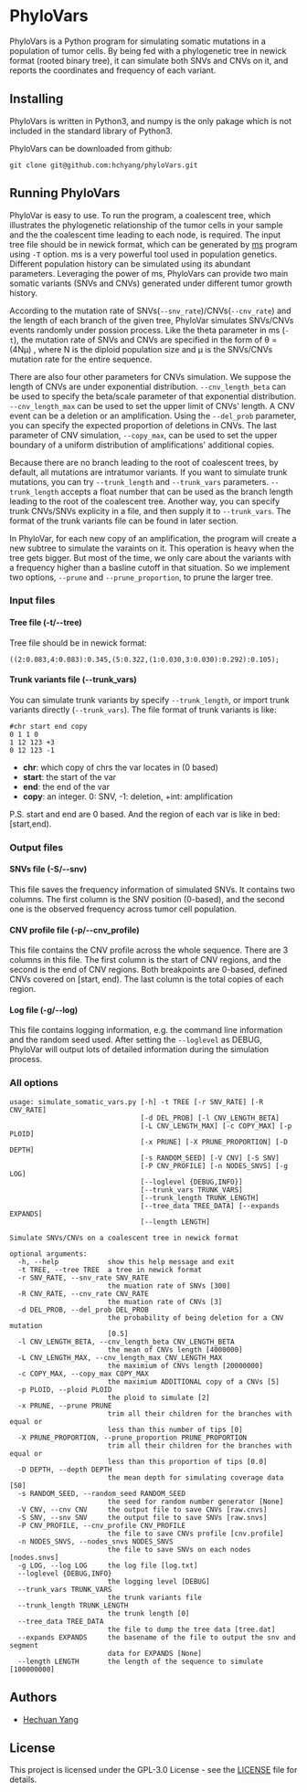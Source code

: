 # PhyloVars

PhyloVars is a Python program for simulating somatic mutations in a population of tumor cells. By being fed with a phylogenetic tree in newick format (rooted binary tree), it can simulate both SNVs and CNVs on it, and reports the coordinates and frequency of each variant.

## Installing

PhyloVars is written in Python3, and numpy is the only pakage which is not included in the standard library of Python3.

PhyloVars can be downloaded from github:

    git clone git@github.com:hchyang/phyloVars.git

## Running PhyloVars

PhyloVar is easy to use. To run the program, a coalescent tree, which illustrates the phylogenetic relationship of the tumor cells in your sample and the the coalescent time leading to each node, is required.
The input tree file should be in newick format, which can be generated by [ms](http://home.uchicago.edu/rhudson1/source/mksamples.html) program using `-T` option. ms is a very powerful tool used in population genetics. Different population history can be simulated using its abundant parameters. Leveraging the power of ms, PhyloVars can provide two main somatic variants (SNVs and CNVs) generated under different tumor growth history.

According to the mutation rate of SNVs(`--snv_rate`)/CNVs(`--cnv_rate`) and the length of each branch of the given tree, PhyloVar simulates SNVs/CNVs events randomly under possion process. Like the theta parameter in ms (`-t`), the mutation rate of SNVs and CNVs are specified in the form of θ = (4Nμ) , where N is the diploid population size and μ is the SNVs/CNVs mutation rate for the entire sequence.

There are also four other parameters for CNVs simulation. We suppose the length of CNVs are under exponential distribution. `--cnv_length_beta` can be used to specify the beta/scale parameter of that exponential distribution. `--cnv_length_max` can be used to set the upper limit of CNVs' length. A CNV event can be a deletion or an amplification. Using the `--del_prob` parameter, you can specify the expected proportion of deletions in CNVs. The last parameter of CNV simulation, `--copy_max`,  can be used to set the upper boundary of a uniform distribution of amplifications' additional copies.

Because there are no branch leading to the root of coalescent trees, by default, all mutations are intratumor variants. If you want to simulate trunk mutations, you can try `--trunk_length` and `--trunk_vars` parameters. `--trunk_length` accepts a float number that can be used as the branch length leading to the root of the coalescent tree. Another way, you can specify trunk CNVs/SNVs explicity in a file, and then supply it to `--trunk_vars`. The format of the trunk variants file can be found in later section.

In PhyloVar, for each new copy of an amplification, the program will create a new subtree to simulate the varaints on it. This operation is heavy when the tree gets bigger. But most of the time, we only care about the variants with a frequency higher than a basline cutoff in that situation. So we implement two options, `--prune` and `--prune_proportion`, to prune the larger tree.

### Input files

#### Tree file (-t/--tree)

Tree file should be in newick format:

    ((2:0.083,4:0.083):0.345,(5:0.322,(1:0.030,3:0.030):0.292):0.105);

#### Trunk variants file (--trunk_vars)

You can simulate trunk variants by specify `--trunk_length`, or import trunk variants directly (`--trunk_vars`).
The file format of trunk variants is like:
    
    #chr start end copy
    0 1 1 0
    1 12 123 +3
    0 12 123 -1

- **chr**:    which copy of chrs the var locates in (0 based)
- **start**:  the start of the var
- **end**:    the end of the var
- **copy**:   an integer. 0: SNV, -1: deletion, +int: amplification

P.S. start and end are 0 based. And the region of each var is like in bed: [start,end).

### Output files

#### SNVs file (-S/--snv)

This file saves the frequency information of simulated SNVs. It contains two columns. The first column is the SNV position (0-based), and the second one is the observed frequency across tumor cell population.

#### CNV profile file (-p/--cnv_profile)

This file contains the CNV profile across the whole sequence. There are 3 columns in this file. The first column is the start of CNV regions, and the second is the end of CNV regions. Both breakpoints are 0-based, defined CNVs covered on [start, end). The last column is the total copies of each region.

#### Log file (-g/--log)

This file contains logging information, e.g. the command line information and the random seed used. After setting the `--loglevel` as DEBUG, PhyloVar will output lots of detailed information during the simulation process. 

### All options

    usage: simulate_somatic_vars.py [-h] -t TREE [-r SNV_RATE] [-R CNV_RATE]
                                    [-d DEL_PROB] [-l CNV_LENGTH_BETA]
                                    [-L CNV_LENGTH_MAX] [-c COPY_MAX] [-p PLOID]
                                    [-x PRUNE] [-X PRUNE_PROPORTION] [-D DEPTH]
                                    [-s RANDOM_SEED] [-V CNV] [-S SNV]
                                    [-P CNV_PROFILE] [-n NODES_SNVS] [-g LOG]
                                    [--loglevel {DEBUG,INFO}]
                                    [--trunk_vars TRUNK_VARS]
                                    [--trunk_length TRUNK_LENGTH]
                                    [--tree_data TREE_DATA] [--expands EXPANDS]
                                    [--length LENGTH]

    Simulate SNVs/CNVs on a coalescent tree in newick format

    optional arguments:
      -h, --help            show this help message and exit
      -t TREE, --tree TREE  a tree in newick format
      -r SNV_RATE, --snv_rate SNV_RATE
                            the muation rate of SNVs [300]
      -R CNV_RATE, --cnv_rate CNV_RATE
                            the muation rate of CNVs [3]
      -d DEL_PROB, --del_prob DEL_PROB
                            the probability of being deletion for a CNV mutation
                            [0.5]
      -l CNV_LENGTH_BETA, --cnv_length_beta CNV_LENGTH_BETA
                            the mean of CNVs length [4000000]
      -L CNV_LENGTH_MAX, --cnv_length_max CNV_LENGTH_MAX
                            the maximium of CNVs length [20000000]
      -c COPY_MAX, --copy_max COPY_MAX
                            the maximium ADDITIONAL copy of a CNVs [5]
      -p PLOID, --ploid PLOID
                            the ploid to simulate [2]
      -x PRUNE, --prune PRUNE
                            trim all their children for the branches with equal or
                            less than this number of tips [0]
      -X PRUNE_PROPORTION, --prune_proportion PRUNE_PROPORTION
                            trim all their children for the branches with equal or
                            less than this proportion of tips [0.0]
      -D DEPTH, --depth DEPTH
                            the mean depth for simulating coverage data [50]
      -s RANDOM_SEED, --random_seed RANDOM_SEED
                            the seed for random number generator [None]
      -V CNV, --cnv CNV     the output file to save CNVs [raw.cnvs]
      -S SNV, --snv SNV     the output file to save SNVs [raw.snvs]
      -P CNV_PROFILE, --cnv_profile CNV_PROFILE
                            the file to save CNVs profile [cnv.profile]
      -n NODES_SNVS, --nodes_snvs NODES_SNVS
                            the file to save SNVs on each nodes [nodes.snvs]
      -g LOG, --log LOG     the log file [log.txt]
      --loglevel {DEBUG,INFO}
                            the logging level [DEBUG]
      --trunk_vars TRUNK_VARS
                            the trunk variants file
      --trunk_length TRUNK_LENGTH
                            the trunk length [0]
      --tree_data TREE_DATA
                            the file to dump the tree data [tree.dat]
      --expands EXPANDS     the basename of the file to output the snv and segment
                            data for EXPANDS [None]
      --length LENGTH       the length of the sequence to simulate [100000000]

## Authors

* [Hechuan Yang](https://github.com/hchyang)

## License

This project is licensed under the GPL-3.0 License - see the [LICENSE](LICENSE) file for details.
